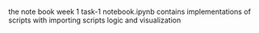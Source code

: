 the note book week 1 task-1 notebook.ipynb contains implementations of scripts with importing scripts logic and visualization